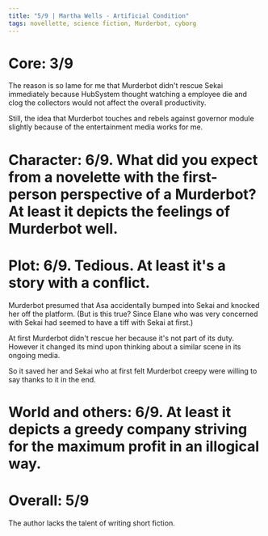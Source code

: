 ```yaml
---
title: "5/9 | Martha Wells - Artificial Condition"
tags: novellette, science fiction, Murderbot, cyborg
---
```


# Core: 3/9
The reason is so lame for me that Murderbot didn't rescue Sekai immediately because HubSystem thought watching a employee die and clog the collectors would not affect the overall productivity.

Still, the idea that Murderbot touches and rebels against governor module slightly because of the entertainment media works for me.

# Character: 6/9. What did you expect from a novelette with the first-person perspective of a Murderbot? At least it depicts the feelings of Murderbot well.

# Plot: 6/9. Tedious. At least it's a story with a conflict.
Murderbot presumed that Asa accidentally bumped into Sekai and knocked her off the platform. (But is this true? Since Elane who was very concerned with Sekai had seemed to have a tiff with Sekai at first.) 

At first Murderbot didn't rescue her because it's not part of its duty. However it changed its mind upon thinking about a similar scene in its ongoing media.

So it saved her and Sekai who at first felt Murderbot creepy were willing to say thanks to it in the end.

# World and others: 6/9. At least it depicts a greedy company striving for the maximum profit in an illogical way.


# Overall: 5/9
The author lacks the talent of writing short fiction.
